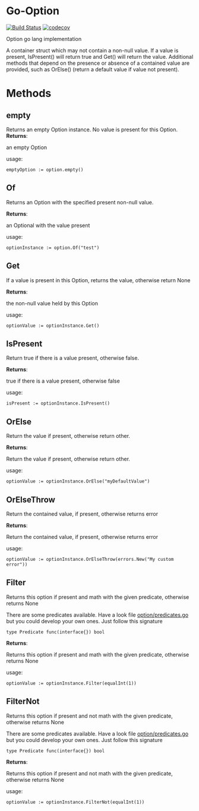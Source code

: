 # Go-Option
[![Build Status](https://travis-ci.org/pjgg/Go-Option.svg?branch=master)](https://travis-ci.org/pjgg/Go-Option)
[![codecov](https://codecov.io/gh/pjgg/Go-Option/branch/master/graph/badge.svg)](https://codecov.io/gh/pjgg/Go-Option)

Option go lang implementation

A container struct which may not contain a non-null value. If a value is present, IsPresent() will return true and Get() will return the value.
Additional methods that depend on the presence or absence of a contained value are provided, such as OrElse() (return a default value if value not present).

Methods
=======

empty
-----
Returns an empty Option instance. No value is present for this Option.
**Returns**: 

an empty Option

usage:

`emptyOption := option.empty()`

Of
-----
Returns an Option with the specified present non-null value.

**Returns**: 

an Optional with the value present

usage:

`optionInstance := option.Of("test")`

Get
-----
If a value is present in this Option, returns the value, otherwise return None

**Returns**: 

the non-null value held by this Option

usage:

`optionValue := optionInstance.Get()`

IsPresent
----------
Return true if there is a value present, otherwise false.

**Returns**: 

true if there is a value present, otherwise false

usage:

`isPresent := optionInstance.IsPresent()`

OrElse
----------
Return the value if present, otherwise return other.

**Returns**: 

Return the value if present, otherwise return other.

usage:

`optionValue := optionInstance.OrElse("myDefaultValue")`

OrElseThrow
------------
Return the contained value, if present, otherwise returns error

**Returns**: 

Return the contained value, if present, otherwise returns error

usage:

`optionValue := optionInstance.OrElseThrow(errors.New("My custom error"))`

Filter
-------
Returns this option if present and math with the given predicate, otherwise returns None

There are some predicates available. Have a look file [option/predicates.go](option/predicates.go) but you could develop your own ones. Just follow this signature

`type Predicate func(interface{}) bool
`

**Returns**: 

Returns this option if present and math with the given predicate, otherwise returns None

usage:

`optionValue := optionInstance.Filter(equalInt(1))`

FilterNot
----------
Returns this option if present and not math with the given predicate, otherwise returns None

There are some predicates available. Have a look file [option/predicates.go](option/predicates.go) but you could develop your own ones. Just follow this signature

`type Predicate func(interface{}) bool
`

**Returns**: 

Returns this option if present and not math with the given predicate, otherwise returns None

usage:

`optionValue := optionInstance.FilterNot(equalInt(1))`